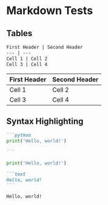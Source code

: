 # Markdown Tests

## Tables

~~~markdown
First Header | Second Header
--- | ---
Cell 1 | Cell 2
Cell 3 | Cell 4

~~~

First Header | Second Header
--- | ---
Cell 1 | Cell 2
Cell 3 | Cell 4

## Syntax Highlighting

~~~markdown
```python
print('Hello, world!')

```

~~~

```python
print('Hello, world!')

```

~~~markdown
```text
Hello, world!
```

~~~

```text
Hello, world!
```
